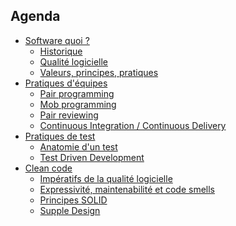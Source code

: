 ## Agenda
<!-- .slide: class="page-plan" -->

- [Software quoi ?](#/1)
    - [Historique](#/1/1)
    - [Qualité logicielle](#/1/3)
    - [Valeurs, principes, pratiques](#/1/3)
- [Pratiques d'équipes](#/2)
    - [Pair programming](#/2/1)
    - [Mob programming](#/2/4)
    - [Pair reviewing](#/2/4)
    - [Continuous Integration / Continuous Delivery](#/2/4)
- [Pratiques de test](#/3)
    - [Anatomie d'un test](#/3/1)
    - [Test Driven Development](#/3/2)
- [Clean code](#/4)
    - [Impératifs de la qualité logicielle](#/4)
    - [Expressivité, maintenabilité et code smells](#/4)
    - [Principes SOLID](#/4)
    - [Supple Design](#/4)

<!-- .element: class="plan" -->
